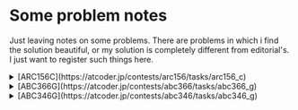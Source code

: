 # Some problem notes
Just leaving notes on some problems. There are problems in which i find the solution beautiful, or my solution is completely different from editorial's. I just want to register such things here.

<details>
<summary> [ARC156C](https://atcoder.jp/contests/arc156/tasks/arc156_c) </summary>
Thought of a construction using the centroid of the tree. It pairs nodes from different subtrees (p[x] = y, p[y] = x) and nodes with lower height are paired first.). Edi solution is kinda trivial, much easier than mine, but I thought that this construction and its proof are cute.
</details>

<details>
<summary> [ABC366G](https://atcoder.jp/contests/abc366/tasks/abc366_g) </summary>
Interesting XOR Basis problem! Although constraints make it not too hard to come up with the solution
</details>

<details>
<summary> [ABC346G](https://atcoder.jp/contests/abc346/tasks/abc346_g) </summary>
Solved using Divide and Conquer + ordered set. Works in O(n log^2 n), but runs kinda fast (~600ms)
</details>



